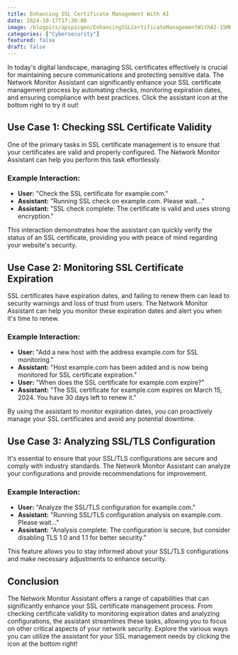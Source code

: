 ```yaml
---
title: Enhancing SSL Certificate Management With AI
date: 2024-10-17T17:30:00
image: /blogpics/apipicgen/EnhancingSSLCertificateManagementWithAI-1SMKJ67ZM2.jpg
categories: ["Cybersecurity"]
featured: false
draft: false
---
```

In today's digital landscape, managing SSL certificates effectively is crucial for maintaining secure communications and protecting sensitive data. The Network Monitor Assistant can significantly enhance your SSL certificate management process by automating checks, monitoring expiration dates, and ensuring compliance with best practices. Click the assistant icon at the bottom right to try it out!

## Use Case 1: Checking SSL Certificate Validity

One of the primary tasks in SSL certificate management is to ensure that your certificates are valid and properly configured. The Network Monitor Assistant can help you perform this task effortlessly.

### Example Interaction:
- **User:** "Check the SSL certificate for example.com."
- **Assistant:** "Running SSL check on example.com. Please wait..."
- **Assistant:** "SSL check complete: The certificate is valid and uses strong encryption."

This interaction demonstrates how the assistant can quickly verify the status of an SSL certificate, providing you with peace of mind regarding your website's security.

## Use Case 2: Monitoring SSL Certificate Expiration

SSL certificates have expiration dates, and failing to renew them can lead to security warnings and loss of trust from users. The Network Monitor Assistant can help you monitor these expiration dates and alert you when it's time to renew.

### Example Interaction:
- **User:** "Add a new host with the address example.com for SSL monitoring."
- **Assistant:** "Host example.com has been added and is now being monitored for SSL certificate expiration."
- **User:** "When does the SSL certificate for example.com expire?"
- **Assistant:** "The SSL certificate for example.com expires on March 15, 2024. You have 30 days left to renew it."

By using the assistant to monitor expiration dates, you can proactively manage your SSL certificates and avoid any potential downtime.

## Use Case 3: Analyzing SSL/TLS Configuration

It's essential to ensure that your SSL/TLS configurations are secure and comply with industry standards. The Network Monitor Assistant can analyze your configurations and provide recommendations for improvement.

### Example Interaction:
- **User:** "Analyze the SSL/TLS configuration for example.com."
- **Assistant:** "Running SSL/TLS configuration analysis on example.com. Please wait..."
- **Assistant:** "Analysis complete: The configuration is secure, but consider disabling TLS 1.0 and 1.1 for better security."

This feature allows you to stay informed about your SSL/TLS configurations and make necessary adjustments to enhance security.

## Conclusion

The Network Monitor Assistant offers a range of capabilities that can significantly enhance your SSL certificate management process. From checking certificate validity to monitoring expiration dates and analyzing configurations, the assistant streamlines these tasks, allowing you to focus on other critical aspects of your network security. Explore the various ways you can utilize the assistant for your SSL management needs by clicking the icon at the bottom right!